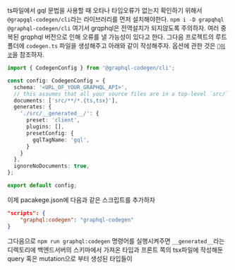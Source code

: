ts파일에서 gql 문법을 사용할 때 오타나 타입오류가 없는지 확인하기 위해서 `@grapgql-codegen/cli`라는 라이브러리를 먼저 설치해야한다.
`npm i -D grapqhql @graphql-codegen/cli`
여기서 grqphql은 전역설치가 되지않도록 주의하자. 여러 중복된 grqphql 버전으로 인해 오류를 낼 가능성이 있다고 한다.
그다음 프로젝트의 루트폴더에 `codegen.ts` 파일을 생성해주고 아래와 같이 작성해주자. 옵션에 관한 것은
[`이곳`](https://www.the-guild.dev/graphql/codegen/docs/config-reference/codegen-config)을 참조하자.
```ts
import { CodegenConfig } from '@graphql-codegen/cli';

const config: CodegenConfig = {
  schema: '<URL_OF_YOUR_GRAPHQL_API>',
  // this assumes that all your source files are in a top-level `src/` directory - you might need to adjust this to your file structure
  documents: ['src/**/*.{ts,tsx}'],
  generates: {
    './src/__generated__/': {
      preset: 'client',
      plugins: [],
      presetConfig: {
        gqlTagName: 'gql',
      }
    }
  },
  ignoreNoDocuments: true,
};

export default config;
```

이제 pacakege.json에 다음과 같은 스크립트를 추가하자
```json
"scripts": {
	"graphql:codegen": "graphql-codegen"
}
```

그다음으로 `npm run graphql:codegen` 명령어를 실행시켜주면 `__generated__`라는 디렉토리에 백엔드서버의 스키마에서 가져온 타입과 프론트 쪽의 tsx파일에 작성해둔 query 혹은 mutation으로 부터 생성된 타입들이 